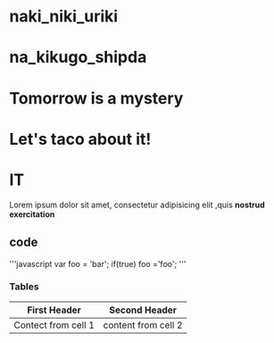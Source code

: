 # naki_niki_uriki
# na_kikugo_shipda
# Tomorrow is a mystery
# Let's taco about it!

 # IT
 
 Lorem ipsum dolor sit amet, consectetur adipisicing elit ,quis
 **nostrud exercitation**
 
 ## code

'''javascript
var foo = 'bar';
if(true) foo ='foo';
'''

### Tables

First Header |Second Header
-------------|-----------------
Contect from cell 1 | content from cell 2
